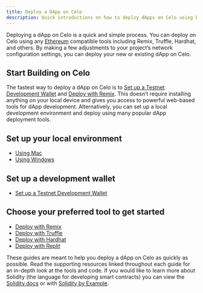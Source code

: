 ```yaml
---
title: Deploy a DApp on Celo
description: Quick introductions on how to deploy dApps on Celo using Remix, Truffle, and Hardhat.
---
```


Deploying a dApp on Celo is a quick and simple process. You can deploy on Celo using any [Ethereum](https://ethereum.org/en/) compatible tools including Remix, Truffle, Hardhat, and others. By making a few adjustments to your project’s network configuration settings, you can deploy your new or existing dApp on Celo.

## Start Building on Celo

The fastest way to deploy a dApp on Celo is to [Set up a Testnet Development Wallet](./testnet-wallet.md) and [Deploy with Remix](TODO).  This doesn’t require installing anything on your local device and gives you access to powerful web-based tools for dApp development. Alternatively, you can set up a local development environment and deploy using many popular dApp deployment tools.

## Set up your local environment

- [Using Mac](./using-mac.md)
- [Using Windows](/developer-guide/start/develop-on-windows)

## Set up a development wallet

- [Set up a Testnet Development Wallet](./testnet-wallet.md)

## Choose your preferred tool to get started

- [Deploy with Remix](./deploy-remix.md)
- [Deploy with Truffle](TODO)
- [Deploy with Hardhat](TODO)
- [Deploy with Replit](TODO)

These guides are meant to help you deploy a dApp on Celo as quickly as possible. Read the supporting resources linked throughout each guide for an in-depth look at the tools and code. If you would like to learn more about Solidity (the language for developing smart contracts) you can view the [Solidity docs](https://docs.soliditylang.org/en/latest/) or with [Solidity by Example](https://solidity-by-example.org/).